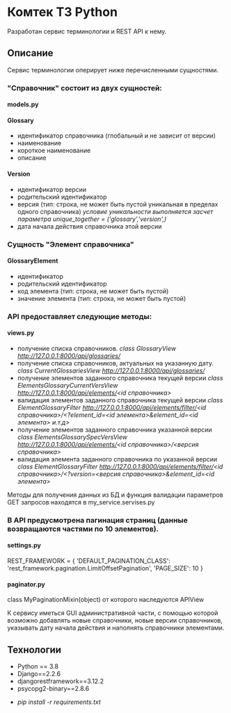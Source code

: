 # Комтек ТЗ Python

Разработан сервис терминологии и REST API к нему.



## Описание

Сервис терминологии оперирует ниже перечисленными сущностями.



 ### "Справочник" состоит из двух сущностей:
 #### models.py
#### Glossary
- идентификатор справочника (глобальный и не зависит от версии)
- наименование
- короткое наименование
- описание
#### Version
- идентификатор версии
- родительский идентификатор
- версия (тип: строка, не может быть пустой уникальная в пределах одного справочника)
  *условие уникальности выполняется засчет параметра unique_together = ('glossary','version',)*
- дата начала действия справочника этой версии



### Сущность "Элемент справочника"
#### GlossaryElement
- идентификатор
- родительский идентификатор
- код элемента (тип: строка, не может быть пустой)
- значение элемента (тип: строка, не может быть пустой)



### API предоставляет следующие методы:
#### views.py
- получение списка справочников. 
  *class GlossaryView http://127.0.0.1:8000/api/glossaries/*
- получение списка справочников, актуальных на указанную дату.
*class CurrentGlossariesView http://127.0.0.1:8000/api/glossaries/<YYYY-MM-DD>*
- получение элементов заданного справочника текущей версии
  *class ElementsGlossaryCurrentVersView http://127.0.0.1:8000/api/elements/<id справочника>*
- валидация элементов заданного справочника текущей версии 
  *class ElementGlossaryFilter http://127.0.0.1:8000/api/elements/filter/<id cправочника>/<?element_id=<id элемента>&element_id=<id элемента> и.т.д>*
- получение элементов заданного справочника указанной версии
  *class ElementsGlossarySpecVersView http://127.0.0.1:8000/api/elements/<id справочника>/<версия справочника>* 
- валидация элемента заданного справочника по указанной версии
*class ElementGlossaryFilter http://127.0.0.1:8000/api/elements/filter/<id справочника>/<?version=<версия справочника>&element_id=<id элемента>*

Методы для получения данных из БД и функция валидации параметров GET запросов находятся в my_service.servises.py 
  
### В API предусмотрена пагинация страниц (данные возвращаются частями по 10 элементов).
#### settings.py
REST_FRAMEWORK = {
    'DEFAULT_PAGINATION_CLASS': 'rest_framework.pagination.LimitOffsetPagination',
    'PAGE_SIZE': 10
}
#### paginator.py
class MyPaginationMixin(object) от которого наследуются APIView

К сервису иметься GUI административной части, с помощью которой возможно добавлять новые справочники, новые версии справочников, указывать дату начала действия и наполнять справочники элементами.

## Технологии

* Python == 3.8
* Django==2.2.6
* djangorestframework==3.12.2
* psycopg2-binary==2.8.6
- *pip install -r requirements.txt*





